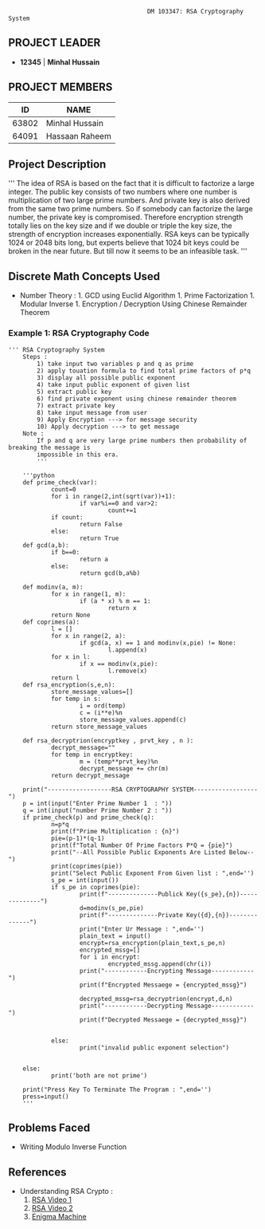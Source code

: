                                            DM 103347: RSA Cryptography System

## PROJECT LEADER
* **12345** | **Minhal Hussain**

## PROJECT MEMBERS        
|  ID   |      NAME      |
|-------|----------------|
| 63802 | Minhal Hussain |
| 64091 | Hassaan Raheem |

## Project Description 
'''
The idea of RSA is based on the fact that it is difficult to factorize a large integer. The public key consists of two numbers where one number is multiplication of two large prime numbers. And private key is also derived from the same two prime numbers. So if somebody can factorize the large number, the private key is compromised. Therefore encryption strength totally lies on the key size and if we double or triple the key size, the strength of encryption increases exponentially. RSA keys can be typically 1024 or 2048 bits long, but experts believe that 1024 bit keys could be broken in the near future. But till now it seems to be an infeasible task. 
'''

## Discrete Math Concepts Used
* Number Theory :
        1. GCD using Euclid Algorithm
        1. Prime Factorization
        1. Modular Inverse
        1. Encryption / Decryption Using Chinese Remainder Theorem

### Example 1: RSA Cryptography Code
    ''' RSA Cryptography System
        Steps :
            1) take input two variables p and q as prime
            2) apply touation formula to find total prime factors of p*q
            3) display all possible public exponent 
            4) take input public exponent of given list
            5) extract public key
            6) find private exponent using chinese remainder theorem
            7) extract private key
            8) take input message from user
            9) Apply Encryption ---> for message security
            10) Apply decryption ---> to get message
        Note :
            If p and q are very large prime numbers then probability of breaking the message is 
            impossible in this era.
            '''
        
        '''python
        def prime_check(var):
                count=0
                for i in range(2,int(sqrt(var))+1):
                        if var%i==0 and var>2:
                                count+=1
                if count:
                        return False
                else:
                        return True
        def gcd(a,b):
                if b==0:
                        return a
                else:
                        return gcd(b,a%b)
        
        def modinv(a, m):
                for x in range(1, m):
                        if (a * x) % m == 1:
                                return x
                return None
        def coprimes(a):
                l = []
                for x in range(2, a):
                        if gcd(a, x) == 1 and modinv(x,pie) != None:
                                l.append(x)
                for x in l:
                        if x == modinv(x,pie):
                                l.remove(x)
                return l
        def rsa_encryption(s,e,n):
                store_message_values=[]
                for temp in s:
                        i = ord(temp)
                        c = (i**e)%n
                        store_message_values.append(c)
                return store_message_values
 
        def rsa_decryptrion(encryptkey , prvt_key , n ):
                decrypt_message=""
                for temp in encryptkey:
                        m = (temp**prvt_key)%n
                        decrypt_message += chr(m)
                return decrypt_message

        print("------------------RSA CRYPTOGRAPHY SYSTEM------------------")
        p = int(input("Enter Prime Number 1  : "))
        q = int(input("number Prime Number 2 : "))
        if prime_check(p) and prime_check(q):
                n=p*q
                print(f"Prime Multiplication : {n}")
                pie=(p-1)*(q-1)
                print(f"Total Number Of Prime Factors P*Q = {pie}")
                print("--All Possible Public Exponents Are Listed Below--")
                print(coprimes(pie))
                print("Select Public Exponent From Given list : ",end='')
                s_pe = int(input())
                if s_pe in coprimes(pie):
                        print(f"--------------Publick Key({s_pe},{n})--------------")
                        d=modinv(s_pe,pie)
                        print(f"--------------Private Key({d},{n})--------------")
                        print("Enter Ur Message : ",end='')
                        plain_text = input()
                        encrypt=rsa_encryption(plain_text,s_pe,n)
                        encrypted_mssg=[]
                        for i in encrypt:
                                encrypted_mssg.append(chr(i))
                        print("------------Encrypting Message------------")
                        print(f"Encrypted Messaege = {encrypted_mssg}")

                        decrypted_mssg=rsa_decryptrion(encrypt,d,n)
                        print("------------Decrypting Message------------")
                        print(f"Decrypted Messaege = {decrypted_mssg}")


                else:
                        print("invalid public exponent selection")


        else:
                print('both are not prime')

        print("Press Key To Terminate The Program : ",end='')
        press=input()
        '''

## Problems Faced
* Writing Modulo Inverse Function 


## References
* Understanding RSA Crypto : 
    1. [RSA Video 1](https://youtu.be/RH6hlnR6Qsk)
    1. [RSA Video 2](https://youtu.be/_9Nuj6tfUzI)
    1. [Enigma Machine](https://youtu.be/ASfAPOiq_eQ)
